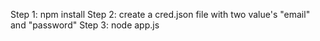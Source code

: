 Step 1: npm install
Step 2: create a cred.json file with two value's "email" and "password"
Step 3: node app.js